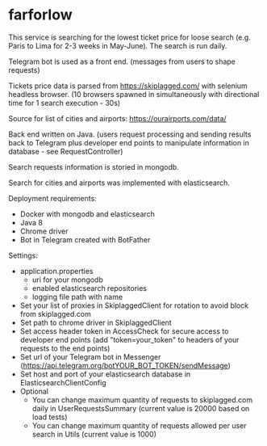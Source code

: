 # farforlow
This service is searching for the lowest ticket price for loose search (e.g. Paris to Lima for 2-3 weeks in May-June).
The search is run daily.

Telegram bot is used as a front end. (messages from users to shape requests)

Tickets price data is parsed from https://skiplagged.com/ with selenium headless browser. (10 browsers spawned in simultaneously with directional time for 1 search execution - 30s)

Source for list of cities and airports: https://ourairports.com/data/

Back end written on Java. (users request processing and sending results back to Telegram plus developer end points to manipulate information in database - see RequestController)

Search requests information is storied in mongodb.

Search for cities and airports was implemented with elasticsearch.


Deployment requirements:
 - Docker with mongodb and elasticsearch
 - Java 8
 - Chrome driver
 - Bot in Telegram created with BotFather

Settings:
 - application.properties
    - uri for your mongodb
    - enabled elasticsearch repositories
    - logging file path with name
 - Set your list of proxies in SkiplaggedClient for rotation to avoid block from skiplagged.com
 - Set path to chrome driver in SkiplaggedClient
 - Set access header token in AccessCheck for secure access to developer end points (add "token=your_token" to headers of your requests to the end points)
 - Set url of your Telegram bot in Messenger (https://api.telegram.org/botYOUR_BOT_TOKEN/sendMessage)
 - Set host and port of your elasticsearch database in ElasticsearchClientConfig
 - Optional
    - You can change maximum quantity of requests to skiplagged.com daily in UserRequestsSummary (current value is 20000 based on load tests)
    - You can change maximum quantity of requests allowed per user search in Utils (current value is 1000)

